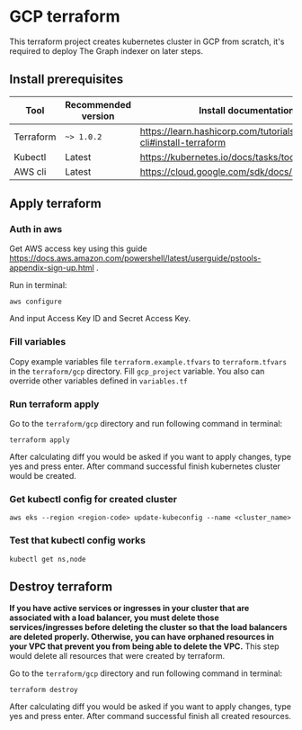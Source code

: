 # GCP terraform
This terraform project creates kubernetes cluster in GCP from scratch, it's required to deploy The Graph indexer on later steps.

## Install prerequisites
| Tool | Recommended version | Install documentation link |
| ------------ | ------------ | ------------ |
| Terraform | `~> 1.0.2` | https://learn.hashicorp.com/tutorials/terraform/install-cli#install-terraform |
| Kubectl | Latest | https://kubernetes.io/docs/tasks/tools/#kubectl |
| AWS cli | Latest | https://cloud.google.com/sdk/docs/install |

## Apply terraform
### Auth in aws
Get AWS access key using this guide https://docs.aws.amazon.com/powershell/latest/userguide/pstools-appendix-sign-up.html .

Run in terminal:
```
aws configure
```
And input Access Key ID and Secret Access Key.

### Fill variables
Copy example variables file `terraform.example.tfvars` to `terraform.tfvars` in the `terraform/gcp` directory.
Fill `gcp_project` variable. You also can override other variables defined in `variables.tf`

### Run terraform apply
Go to the `terraform/gcp` directory and run following command in terminal:
```
terraform apply
```

After calculating diff you would be asked if you want to apply changes, type yes and press enter.
After command successful finish kubernetes cluster would be created.

### Get kubectl config for created cluster
```
aws eks --region <region-code> update-kubeconfig --name <cluster_name>
```

### Test that kubectl config works
```
kubectl get ns,node
```

## Destroy terraform
**If you have active services or ingresses in your cluster that are associated with a load balancer, you must delete those services/ingresses before deleting the cluster so that the load balancers are deleted properly. Otherwise, you can have orphaned resources in your VPC that prevent you from being able to delete the VPC.**
This step would delete all resources that were created by terraform.

Go to the `terraform/gcp` directory and run following command in terminal:
```
terraform destroy
```

After calculating diff you would be asked if you want to apply changes, type yes and press enter.
After command successful finish all created resources.
